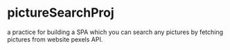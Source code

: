 # pictureSearchProj
a practice for building a SPA which you can search any pictures by fetching pictures from website pexels API.
